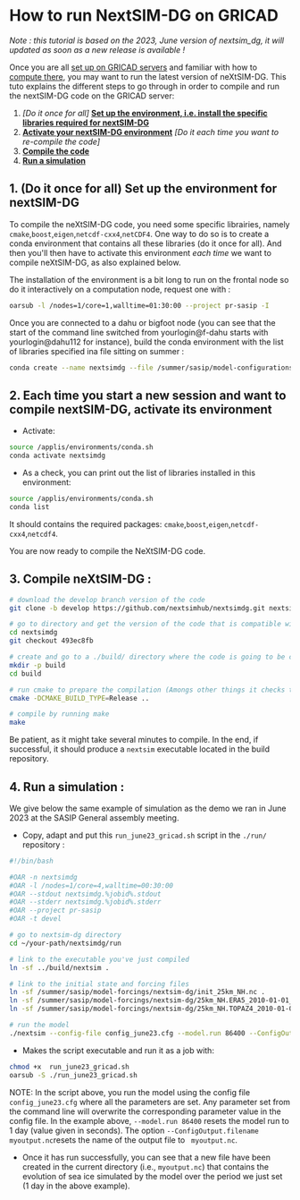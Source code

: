 # How to run NextSIM-DG on GRICAD

*Note : this tutorial is based on the 2023, June version of nextsim_dg, it will updated as soon as a new release is available !*

Once you are all [set up on GRICAD servers](https://github.com/sasip-climate/catalog-shared-data-SASIP/blob/main/gricad.md) and familiar with how to [compute there](https://github.com/sasip-climate/GRICAD-usage/blob/main/compute_GRICAD.md), you may want to run the latest version of neXtSIM-DG. 
This tuto explains the different steps  to go through in order to compile and run the nextSIM-DG code on the GRICAD server:
1. _[Do it once for all]_ <a href="#part1"> __Set up the environment, i.e. install the specific libraries required for nextSIM-DG__ </a> 
2. <a href="#part2">__Activate your nextSIM-DG environment__</a>  _[Do it each time you want to re-compile the code]_
3. <a href="#part3"> __Compile the code__</a> 
4. <a href="#part4">__Run a simulation__</a> 
   
## 1. <a name="part1"> (Do it once for all) Set up the environment for nextSIM-DG </a> 
To compile the neXtSIM-DG code, you need some specific librairies, namely `cmake`,`boost`,`eigen`,`netcdf-cxx4`,`netCDF4`. 
One way to do so is to create a conda environment that contains all these libraries (do it once for all). And then you'll then have to activate this environment  _each time_ we want to compile neXtSIM-DG, as also explained below. 

The installation of the environment is a bit long to run on the frontal node so do it interactively on a computation node, request one with :

```bash
oarsub -l /nodes=1/core=1,walltime=01:30:00 --project pr-sasip -I
```

Once you are connected to a dahu or bigfoot node (you can see that the start of the command line switched from yourlogin@f-dahu starts with yourlogin@dahu112 for instance), build the conda environment with the list of libraries specified ina file sitting on summer :

```bash
conda create --name nextsimdg --file /summer/sasip/model-configurations/neXtSIM-DG/demo-june2023/spec-file-SLX.txt
```

## 2. <a name="part2"> Each time you start a new session and want to compile nextSIM-DG, activate its environment </a> 

* Activate:
```bash
source /applis/environments/conda.sh
conda activate nextsimdg
```

* As a check, you can print out the list of libraries installed in this environment:
```bash
source /applis/environments/conda.sh
conda list
```
It should contains the required packages: `cmake`,`boost`,`eigen`,`netcdf-cxx4`,`netcdf4`.

You are now ready to compile the NeXtSIM-DG code.


## 3.  <a name="part3"> Compile neXtSIM-DG : </a> 

```bash
# download the develop branch version of the code
git clone -b develop https://github.com/nextsimhub/nextsimdg.git nextsimdg

# go to directory and get the version of the code that is compatible with June 2023 hands-on :
cd nextsimdg
git checkout 493ec8fb

# create and go to a ./build/ directory where the code is going to be compiled
mkdir -p build
cd build

# run cmake to prepare the compilation (Amongs other things it checks that all the required packages are there).
cmake -DCMAKE_BUILD_TYPE=Release ..

# compile by running make
make
```

Be patient, as it might take several  minutes to compile. In the end, if successful,  it should produce a `nextsim` executable  located in the build repository.

## 4.  <a name="part4"> Run a simulation : </a> 
We give below the same example of simulation as the demo we ran in June 2023 at the SASIP General assembly meeting.

* Copy, adapt and put this `run_june23_gricad.sh` script in the `./run/` repository :
 
```bash
#!/bin/bash

#OAR -n nextsimdg
#OAR -l /nodes=1/core=4,walltime=00:30:00
#OAR --stdout nextsimdg.%jobid%.stdout
#OAR --stderr nextsimdg.%jobid%.stderr
#OAR --project pr-sasip
#OAR -t devel

# go to nextsim-dg directory
cd ~/your-path/nextsimdg/run

# link to the executable you've just compiled
ln -sf ../build/nextsim .

# link to the initial state and forcing files
ln -sf /summer/sasip/model-forcings/nextsim-dg/init_25km_NH.nc .
ln -sf /summer/sasip/model-forcings/nextsim-dg/25km_NH.ERA5_2010-01-01_2011-01-01.nc .
ln -sf /summer/sasip/model-forcings/nextsim-dg/25km_NH.TOPAZ4_2010-01-01_2011-01-01.nc .

# run the model
./nextsim --config-file config_june23.cfg --model.run 86400 --ConfigOutput.filename myoutput.nc > time.step
```

* Makes the script executable and run it as a job with:

```bash
chmod +x  run_june23_gricad.sh
oarsub -S ./run_june23_gricad.sh
```
NOTE: In the script above, you run the model using the config file `config_june23.cfg` where all the parameters are set. Any parameter set from the command line will overwrite the corresponding parameter value in the config file. In the example above, `--model.run 86400` resets the model run to 1 day (value given in seconds). The option `--ConfigOutput.filename  myoutput.nc`resets the name of the output file to  ` myoutput.nc`.

* Once it has run successfully, you can see that a new file  have been created in the current directory (i.e., `myoutput.nc`)   that contains the evolution of sea ice simulated by the model over the period we just set (1 day in the above example). 
